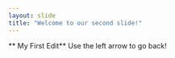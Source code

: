 ```yaml
---
layout: slide
title: "Welcome to our second slide!"
---
```

** My First Edit**
Use the left arrow to go back!
